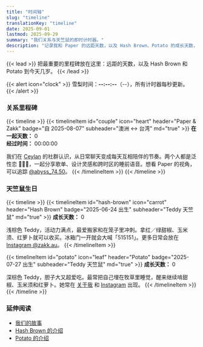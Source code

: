 ```yaml
---
title: "时间轴"
slug: "timeline"
translationKey: "timeline"
date: 2025-09-01
lastmod: 2025-09-29
summary: "我们关系与天竺鼠的即时计时器。"
description: "记录我和 Paper 的远距天数，以及 Hash Brown、Potato 的成长天数，皆以雪梨时间更新。"
---
```


{{< lead >}}
把最重要的里程碑放在这里：远距的天数，以及 Hash Brown 和 Potato 到今天几岁。
{{< /lead >}}

{{< alert icon="clock" >}}
雪梨时间：**<span data-sydney-now>--:--:--</span>**（<span data-sydney-zone>--</span>），所有计时器每秒更新。
{{< /alert >}}

### 关系里程碑
{{< timeline >}}
{{< timelineItem id="couple" icon="heart" header="Paper & Zakk" badge="自 2025-08-07" subheader="澳洲 ↔ 台湾" md="true" >}}
**在一起天数：** <span class="counter-days" data-counter-origin="2025-08-07T11:38:00+10:00" data-counter-format="days">0</span>  
**经过时间：** <span class="counter-time" data-counter-origin="2025-08-07T11:38:00+10:00" data-counter-format="time">00:00:00</span>

我们在 [Ceylan](https://www.youtube.com/@xilanceylan) 的社群认识，从日常聊天变成每天互相陪伴的节奏。两个人都是泛性恋 🩷💛🩵，一起分享歌单、设计灵感和跨时区的睡前语音。想看 Paper 的视角，可以追踪 [@abyss_74.50](https://www.instagram.com/abyss_74.50/)。
{{< /timelineItem >}}
{{< /timeline >}}

### 天竺鼠生日
{{< timeline >}}
{{< timelineItem id="hash-brown" icon="carrot" header="Hash Brown" badge="2025-06-24 出生" subheader="Teddy 天竺鼠" md="true" >}}
**成长天数：** <span class="counter-days" data-counter-origin="2025-06-24T00:00:00+10:00" data-counter-format="days">0</span>

浅棕色 Teddy，活动力满点，最爱搬家和在笼子里冲刺。拿红／绿甜椒、玉米须、红萝卜就可以收买。冰箱门一开就会大喊「515151」。更多日常会放在 [Instagram @zakk.au](https://www.instagram.com/zakk.au/)。
{{< /timelineItem >}}

{{< timelineItem id="potato" icon="leaf" header="Potato" badge="2025-07-27 出生" subheader="Teddy 天竺鼠" md="true" >}}
**成长天数：** <span class="counter-days" data-counter-origin="2025-07-27T00:00:00+10:00" data-counter-format="days">0</span>

深棕色 Teddy，胆子大又超爱吃。最常把自己埋在牧草里睡觉，醒来继续啃甜椒、玉米须和红萝卜。她常在 [关于我](/zh-cn/about/#potato) 和 [Instagram](https://www.instagram.com/zakk.au/) 出现。
{{< /timelineItem >}}
{{< /timeline >}}

### 延伸阅读
- [我们的故事](/zh-cn/about/#%E6%88%91%E5%92%8C-paper)
- [Hash Brown 的介绍](/zh-cn/about/#hash-brown)
- [Potato 的介绍](/zh-cn/about/#potato)
